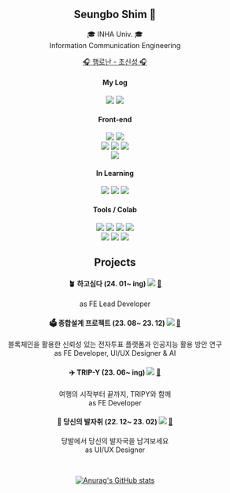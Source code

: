 <div align=center>
  
<h2>Seungbo Shim 🫠</h2>
🎓 INHA Univ. 🎓 </br>
Information Communication Engineering </br>

<a href="https://www.youtube.com/watch?v=0h3uYpq4eps">🎧 행로난 - 초신성 🎧</a></br>

#### My Log
<a href="https://velog.io/@seungboshim"> <img src="https://img.shields.io/badge/Velog-20C997?style=flat-square&logo=Velog&logoColor=white"/></a>
<a href="https://www.instagram.com/sngbong__/"> <img src="https://img.shields.io/badge/sngbong____-FF0069?style=flat-square&logo=instagram&logoColor=white"/></a>

#### Front-end
<img src="https://img.shields.io/badge/JavaScript-F7DF1E?style=flat-square&logo=JavaScript&logoColor=white"/>
<img src="https://img.shields.io/badge/TypeScript-3178C6?style=flat-square&logo=TypeScript&logoColor=white"/> </br>
<img src="https://img.shields.io/badge/React-61DAFB?style=flat-square&logo=React&logoColor=white"/>
<img src="https://img.shields.io/badge/Next.js-000000?style=flat-square&logo=Next.js&logoColor=white"/>
<img src="https://img.shields.io/badge/Recoil-3578E5?style=flat-square&logo=recoil&logoColor=white"/> </br>
<img src="https://img.shields.io/badge/React-native-61DAFB?style=flat-square&logo=React&logoColor=white"/>

#### In Learning
<img src="https://img.shields.io/badge/node.js-339933?style=flat-square&logo=nodedotjs&logoColor=white"/>
<img src="https://img.shields.io/badge/MySQL-4479A1?style=flat-square&logo=MySQL&logoColor=white"/>
<img src="https://img.shields.io/badge/C++-00599C?style=flat-square&logo=cplusplus&logoColor=white"/>

#### Tools / Colab
<img src="https://img.shields.io/badge/Git-F05032?style=flat-square&logo=git&logoColor=white"/>
<img src="https://img.shields.io/badge/Slack-4A154B?style=flat-square&logo=slack&logoColor=white"/>
<img src="https://img.shields.io/badge/Jira-0052CC?style=flat-square&logo=jira&logoColor=white"/> 
<img src="https://img.shields.io/badge/figma-F24E1E?style=flat-square&logo=figma&logoColor=white"/> </br>
<img src="https://img.shields.io/badge/PS24-31A8FF?style=flat-square&logo=adobephotoshop&logoColor=white"/> 
<img src="https://img.shields.io/badge/AI24-FF9A00?style=flat-square&logo=adobeillustrator&logoColor=white"/> 
<img src="https://img.shields.io/badge/PR24-9999FF?style=flat-square&logo=adobepremierepro&logoColor=white"/>

</br>

## Projects

#### 🪴 하고심다 (24. 01~ ing) <img src="https://img.shields.io/badge/WEB-61DAFB?style=flat"/> <a href="https://github.com/wantPlant">🔗</a>
as FE Lead Developer </br>

#### 🗳️ 종합설계 프로젝트 (23. 08~ 23. 12) <img src="https://img.shields.io/badge/WEB-61DAFB?style=flat"/> <a href="https://github.com/Inha-ICE-Capstone">🔗</a>
블록체인을 활용한 신뢰성 있는 전자투표 플랫폼과 인공지능 활용 방안 연구 </br>
as FE Developer, UI/UX Designer & AI </br>

#### ✈️ TRIP-Y (23. 06~ ing) <img src="https://img.shields.io/badge/WEB-61DAFB?style=flat"/> <a href="https://github.com/UMC-TRIPY">🔗</a>
여행의 시작부터 끝까지, TRIPY와 함께 </br>
as FE Developer </br>

#### 👣 당신의 발자취 (22. 12~ 23. 02) <img src="https://img.shields.io/badge/ANDROID-3DDC84?style=flat"/> <a href="https://github.com/UMC-Foot-Step">🔗</a>
당발에서 당신의 발자국을 남겨보세요 </br>
as UI/UX Designer </br> 

</br>

[![Anurag's GitHub stats](https://github-readme-stats.vercel.app/api?username=seungboshim&theme=vue&count_private=true&show_icons=true)](https://github.com/seungboshim/github-readme-stats)

</div>
